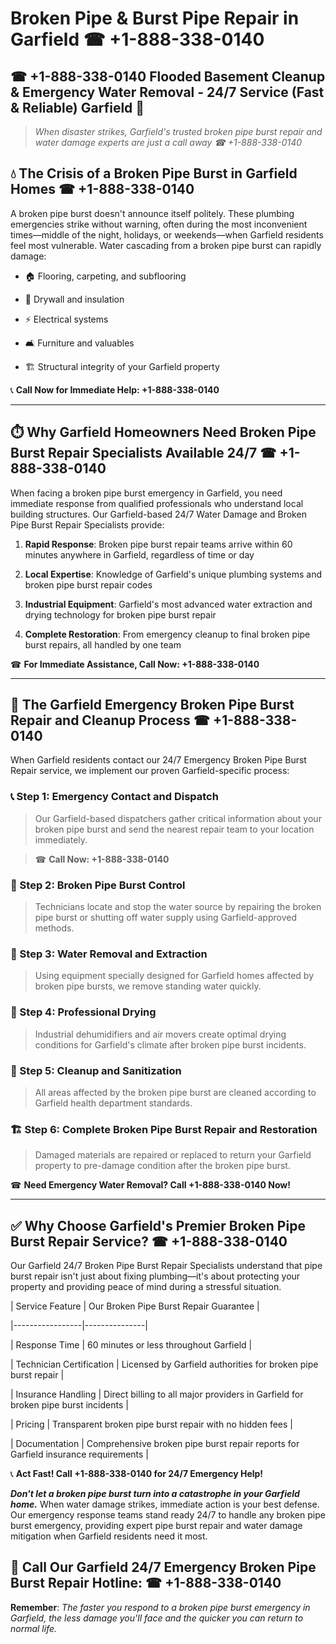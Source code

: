 # Broken Pipe & Burst Pipe Repair in Garfield ☎ +1-888-338-0140  
## ☎ +1-888-338-0140 Flooded Basement Cleanup & Emergency Water Removal - 24/7 Service (Fast & Reliable) Garfield 🚨  

> *When disaster strikes, Garfield's trusted broken pipe burst repair and water damage experts are just a call away ☎ +1-888-338-0140*  

## 💧 The Crisis of a Broken Pipe Burst in Garfield Homes ☎ +1-888-338-0140  

A broken pipe burst doesn't announce itself politely. These plumbing emergencies strike without warning, often during the most inconvenient times—middle of the night, holidays, or weekends—when Garfield residents feel most vulnerable. Water cascading from a broken pipe burst can rapidly damage:  

* 🏠 Flooring, carpeting, and subflooring  
* 🧱 Drywall and insulation  
* ⚡ Electrical systems  
* 🛋️ Furniture and valuables  
* 🏗️ Structural integrity of your Garfield property  

📞 **Call Now for Immediate Help: +1-888-338-0140**  

---  

## ⏱️ Why Garfield Homeowners Need Broken Pipe Burst Repair Specialists Available 24/7 ☎ +1-888-338-0140  

When facing a broken pipe burst emergency in Garfield, you need immediate response from qualified professionals who understand local building structures. Our Garfield-based 24/7 Water Damage and Broken Pipe Burst Repair Specialists provide:  

1. **Rapid Response**: Broken pipe burst repair teams arrive within 60 minutes anywhere in Garfield, regardless of time or day  
2. **Local Expertise**: Knowledge of Garfield's unique plumbing systems and broken pipe burst repair codes  
3. **Industrial Equipment**: Garfield's most advanced water extraction and drying technology for broken pipe burst repair  
4. **Complete Restoration**: From emergency cleanup to final broken pipe burst repairs, all handled by one team  

☎ **For Immediate Assistance, Call Now: +1-888-338-0140**  

---  

## 🔧 The Garfield Emergency Broken Pipe Burst Repair and Cleanup Process ☎ +1-888-338-0140  

When Garfield residents contact our 24/7 Emergency Broken Pipe Burst Repair service, we implement our proven Garfield-specific process:  

### 📞 Step 1: Emergency Contact and Dispatch  
> Our Garfield-based dispatchers gather critical information about your broken pipe burst and send the nearest repair team to your location immediately.  
> ☎ **Call Now: +1-888-338-0140**  

### 🚿 Step 2: Broken Pipe Burst Control  
> Technicians locate and stop the water source by repairing the broken pipe burst or shutting off water supply using Garfield-approved methods.  

### 🌊 Step 3: Water Removal and Extraction  
> Using equipment specially designed for Garfield homes affected by broken pipe bursts, we remove standing water quickly.  

### 💨 Step 4: Professional Drying  
> Industrial dehumidifiers and air movers create optimal drying conditions for Garfield's climate after broken pipe burst incidents.  

### 🧼 Step 5: Cleanup and Sanitization  
> All areas affected by the broken pipe burst are cleaned according to Garfield health department standards.  

### 🏗️ Step 6: Complete Broken Pipe Burst Repair and Restoration  
> Damaged materials are repaired or replaced to return your Garfield property to pre-damage condition after the broken pipe burst.  

☎ **Need Emergency Water Removal? Call +1-888-338-0140 Now!**  

---  

## ✅ Why Choose Garfield's Premier Broken Pipe Burst Repair Service? ☎ +1-888-338-0140  

Our Garfield 24/7 Broken Pipe Burst Repair Specialists understand that pipe burst repair isn't just about fixing plumbing—it's about protecting your property and providing peace of mind during a stressful situation.  

| Service Feature | Our Broken Pipe Burst Repair Guarantee |  
|-----------------|---------------|  
| Response Time | 60 minutes or less throughout Garfield |  
| Technician Certification | Licensed by Garfield authorities for broken pipe burst repair |  
| Insurance Handling | Direct billing to all major providers in Garfield for broken pipe burst incidents |  
| Pricing | Transparent broken pipe burst repair with no hidden fees |  
| Documentation | Comprehensive broken pipe burst repair reports for Garfield insurance requirements |  

📞 **Act Fast! Call +1-888-338-0140 for 24/7 Emergency Help!**  

***Don't let a broken pipe burst turn into a catastrophe in your Garfield home.*** When water damage strikes, immediate action is your best defense. Our emergency response teams stand ready 24/7 to handle any broken pipe burst emergency, providing expert pipe burst repair and water damage mitigation when Garfield residents need it most.  

## 📱 Call Our Garfield 24/7 Emergency Broken Pipe Burst Repair Hotline: ☎ +1-888-338-0140  

**Remember**: *The faster you respond to a broken pipe burst emergency in Garfield, the less damage you'll face and the quicker you can return to normal life.*
